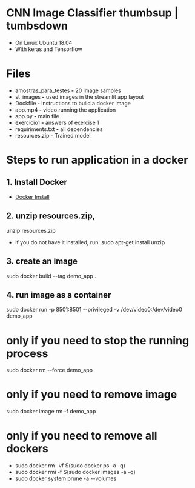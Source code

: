 # CNN Image Classifier thumbsup | tumbsdown
* On Linux Ubuntu 18.04
* With keras and Tensorflow

 
# Files
* amostras_para_testes <b>-</b> 20 image samples 
* st_images <b>-</b> used images in the streamlit app layout
* Dockfile <b>-</b> instructions to build a docker image
* app.mp4 <b>-</b> video running the application 
* app.py <b>-</b> main file
* exercicio1 <b>-</b> answers of exercise 1
* requiriments.txt <b>-</b> all dependencies
* resources.zip <b>-</b> Trained model

# Steps to run application in a docker

## 1. Install Docker

* [Docker Install](https://docs.docker.com/engine/install/ubuntu/)

## 2. unzip resources.zip, 
unzip resources.zip

* if you do not have it installed, run: sudo apt-get install unzip

## 3. create an image
sudo docker build --tag demo_app .

## 4. run image as a container
sudo docker run -p 8501:8501 --privileged -v /dev/video0:/dev/video0  demo_app

# only if you need to stop the running process
sudo docker rm --force demo_app

# only if you need to remove image
sudo docker image rm -f demo_app

# only if you need to remove all dockers
* sudo docker rm -vf $(sudo docker ps -a -q)
* sudo docker rmi -f $(sudo docker images -a -q)
* sudo docker system prune -a --volumes



